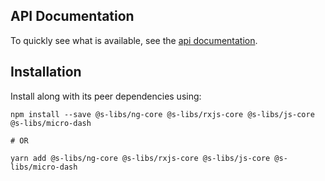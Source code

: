 ## API Documentation

To quickly see what is available, see the [api documentation](https://simontonsoftware.github.io/s-libs/ng-mat-core).

## Installation

Install along with its peer dependencies using:

```shell script
npm install --save @s-libs/ng-core @s-libs/rxjs-core @s-libs/js-core @s-libs/micro-dash

# OR

yarn add @s-libs/ng-core @s-libs/rxjs-core @s-libs/js-core @s-libs/micro-dash
```
